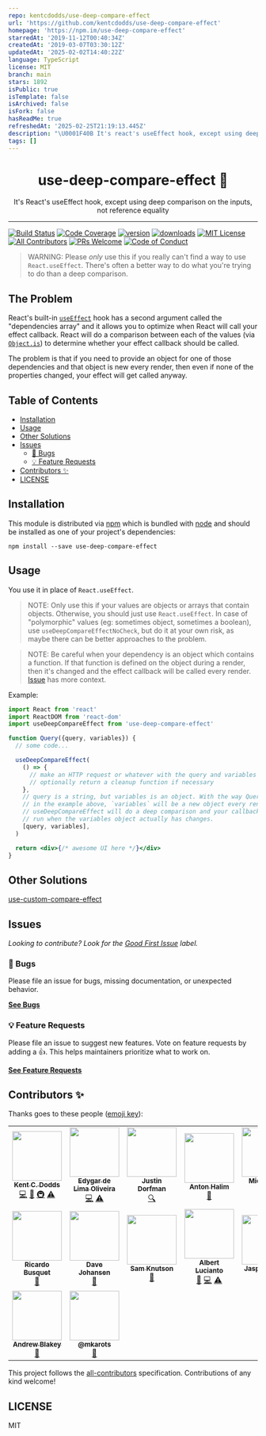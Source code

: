 ```yaml
---
repo: kentcdodds/use-deep-compare-effect
url: 'https://github.com/kentcdodds/use-deep-compare-effect'
homepage: 'https://npm.im/use-deep-compare-effect'
starredAt: '2019-11-12T00:40:34Z'
createdAt: '2019-03-07T03:30:12Z'
updatedAt: '2025-02-02T14:40:22Z'
language: TypeScript
license: MIT
branch: main
stars: 1892
isPublic: true
isTemplate: false
isArchived: false
isFork: false
hasReadMe: true
refreshedAt: '2025-02-25T21:19:13.445Z'
description: "\U0001F40B It's react's useEffect hook, except using deep comparison on the inputs, not reference equality"
tags: []
---
```


<div align="center">
<h1>use-deep-compare-effect 🐋</h1>

<p>It's React's useEffect hook, except using deep comparison on the inputs, not
reference equality</p>
</div>

---

<!-- prettier-ignore-start -->
[![Build Status][build-badge]][build]
[![Code Coverage][coverage-badge]][coverage]
[![version][version-badge]][package]
[![downloads][downloads-badge]][npmtrends]
[![MIT License][license-badge]][license]
[![All Contributors][all-contributors-badge]](#contributors-)
[![PRs Welcome][prs-badge]][prs]
[![Code of Conduct][coc-badge]][coc]
<!-- prettier-ignore-end -->

> WARNING: Please _only_ use this if you really can't find a way to use
> `React.useEffect`. There's often a better way to do what you're trying to do
> than a deep comparison.

## The Problem

React's built-in [`useEffect`][react-hooks] hook has a second argument called
the "dependencies array" and it allows you to optimize when React will call your
effect callback. React will do a comparison between each of the values (via
[`Object.is`][object-is]) to determine whether your effect callback should be
called.

The problem is that if you need to provide an object for one of those
dependencies and that object is new every render, then even if none of the
properties changed, your effect will get called anyway.

## Table of Contents

<!-- START doctoc generated TOC please keep comment here to allow auto update -->
<!-- DON'T EDIT THIS SECTION, INSTEAD RE-RUN doctoc TO UPDATE -->

- [Installation](#installation)
- [Usage](#usage)
- [Other Solutions](#other-solutions)
- [Issues](#issues)
  - [🐛 Bugs](#-bugs)
  - [💡 Feature Requests](#-feature-requests)
- [Contributors ✨](#contributors-)
- [LICENSE](#license)

<!-- END doctoc generated TOC please keep comment here to allow auto update -->

## Installation

This module is distributed via [npm][npm] which is bundled with [node][node] and
should be installed as one of your project's dependencies:

```shell
npm install --save use-deep-compare-effect
```

## Usage

You use it in place of `React.useEffect`.

> NOTE: Only use this if your values are objects or arrays that contain objects.
> Otherwise, you should just use `React.useEffect`. In case of "polymorphic"
> values (eg: sometimes object, sometimes a boolean), use
> `useDeepCompareEffectNoCheck`, but do it at your own risk, as maybe there can
> be better approaches to the problem.

> NOTE: Be careful when your dependency is an object which contains a function.
> If that function is defined on the object during a render, then it's changed
> and the effect callback will be called every render.
> [Issue](https://github.com/kentcdodds/use-deep-compare-effect/issues/47) has more context.

Example:

```jsx
import React from 'react'
import ReactDOM from 'react-dom'
import useDeepCompareEffect from 'use-deep-compare-effect'

function Query({query, variables}) {
  // some code...

  useDeepCompareEffect(
    () => {
      // make an HTTP request or whatever with the query and variables
      // optionally return a cleanup function if necessary
    },
    // query is a string, but variables is an object. With the way Query is used
    // in the example above, `variables` will be a new object every render.
    // useDeepCompareEffect will do a deep comparison and your callback is only
    // run when the variables object actually has changes.
    [query, variables],
  )

  return <div>{/* awesome UI here */}</div>
}
```

## Other Solutions

[use-custom-compare-effect](https://github.com/sanjagh/use-custom-compare-effect)

## Issues

_Looking to contribute? Look for the [Good First Issue][good-first-issue]
label._

### 🐛 Bugs

Please file an issue for bugs, missing documentation, or unexpected behavior.

[**See Bugs**][bugs]

### 💡 Feature Requests

Please file an issue to suggest new features. Vote on feature requests by adding
a 👍. This helps maintainers prioritize what to work on.

[**See Feature Requests**][requests]

## Contributors ✨

Thanks goes to these people ([emoji key][emojis]):

<!-- ALL-CONTRIBUTORS-LIST:START - Do not remove or modify this section -->
<!-- prettier-ignore-start -->
<!-- markdownlint-disable -->
<table>
  <tr>
    <td align="center"><a href="https://kentcdodds.com"><img src="https://avatars.githubusercontent.com/u/1500684?v=3?s=100" width="100px;" alt=""/><br /><sub><b>Kent C. Dodds</b></sub></a><br /><a href="https://github.com/kentcdodds/use-deep-compare-effect/commits?author=kentcdodds" title="Code">💻</a> <a href="https://github.com/kentcdodds/use-deep-compare-effect/commits?author=kentcdodds" title="Documentation">📖</a> <a href="#infra-kentcdodds" title="Infrastructure (Hosting, Build-Tools, etc)">🚇</a> <a href="https://github.com/kentcdodds/use-deep-compare-effect/commits?author=kentcdodds" title="Tests">⚠️</a></td>
    <td align="center"><a href="https://linkedin.com/in/edygar/en"><img src="https://avatars2.githubusercontent.com/u/566280?v=4?s=100" width="100px;" alt=""/><br /><sub><b>Edygar de Lima Oliveira</b></sub></a><br /><a href="https://github.com/kentcdodds/use-deep-compare-effect/commits?author=edygar" title="Code">💻</a> <a href="https://github.com/kentcdodds/use-deep-compare-effect/commits?author=edygar" title="Tests">⚠️</a></td>
    <td align="center"><a href="https://stackshare.io/jdorfman/decisions"><img src="https://avatars1.githubusercontent.com/u/398230?v=4?s=100" width="100px;" alt=""/><br /><sub><b>Justin Dorfman</b></sub></a><br /><a href="#fundingFinding-jdorfman" title="Funding Finding">🔍</a></td>
    <td align="center"><a href="https://antonhalim.com"><img src="https://avatars1.githubusercontent.com/u/10498035?v=4?s=100" width="100px;" alt=""/><br /><sub><b>Anton Halim</b></sub></a><br /><a href="https://github.com/kentcdodds/use-deep-compare-effect/commits?author=antonhalim" title="Documentation">📖</a></td>
    <td align="center"><a href="https://michaeldeboey.be"><img src="https://avatars3.githubusercontent.com/u/6643991?v=4?s=100" width="100px;" alt=""/><br /><sub><b>Michaël De Boey</b></sub></a><br /><a href="https://github.com/kentcdodds/use-deep-compare-effect/commits?author=MichaelDeBoey" title="Code">💻</a></td>
    <td align="center"><a href="http://linkedin.com/in/tbueschel"><img src="https://avatars3.githubusercontent.com/u/13087421?v=4?s=100" width="100px;" alt=""/><br /><sub><b>Tobias Büschel</b></sub></a><br /><a href="https://github.com/kentcdodds/use-deep-compare-effect/commits?author=tobiasbueschel" title="Documentation">📖</a></td>
    <td align="center"><a href="http://peter.hozak.info/"><img src="https://avatars0.githubusercontent.com/u/1087670?v=4?s=100" width="100px;" alt=""/><br /><sub><b>Peter Hozák</b></sub></a><br /><a href="https://github.com/kentcdodds/use-deep-compare-effect/pulls?q=is%3Apr+reviewed-by%3AAprillion" title="Reviewed Pull Requests">👀</a></td>
  </tr>
  <tr>
    <td align="center"><a href="https://ricardobusquet.com"><img src="https://avatars1.githubusercontent.com/u/7198302?v=4?s=100" width="100px;" alt=""/><br /><sub><b>Ricardo Busquet</b></sub></a><br /><a href="https://github.com/kentcdodds/use-deep-compare-effect/pulls?q=is%3Apr+reviewed-by%3Arbusquet" title="Reviewed Pull Requests">👀</a></td>
    <td align="center"><a href="https://github.com/daveisfera"><img src="https://avatars3.githubusercontent.com/u/1686193?v=4?s=100" width="100px;" alt=""/><br /><sub><b>Dave Johansen</b></sub></a><br /><a href="https://github.com/kentcdodds/use-deep-compare-effect/issues?q=author%3Adaveisfera" title="Bug reports">🐛</a></td>
    <td align="center"><a href="https://github.com/samuel-knutson"><img src="https://avatars0.githubusercontent.com/u/2458585?v=4?s=100" width="100px;" alt=""/><br /><sub><b>Sam Knutson</b></sub></a><br /><a href="https://github.com/kentcdodds/use-deep-compare-effect/commits?author=samuel-knutson" title="Documentation">📖</a></td>
    <td align="center"><a href="https://albertlucianto.github.io"><img src="https://avatars0.githubusercontent.com/u/23165866?v=4?s=100" width="100px;" alt=""/><br /><sub><b>Albert Lucianto</b></sub></a><br /><a href="https://github.com/kentcdodds/use-deep-compare-effect/issues?q=author%3AAlbertLucianto" title="Bug reports">🐛</a> <a href="https://github.com/kentcdodds/use-deep-compare-effect/commits?author=AlbertLucianto" title="Code">💻</a> <a href="https://github.com/kentcdodds/use-deep-compare-effect/commits?author=AlbertLucianto" title="Tests">⚠️</a></td>
    <td align="center"><a href="https://github.com/jasperck"><img src="https://avatars.githubusercontent.com/u/5002476?v=4?s=100" width="100px;" alt=""/><br /><sub><b>Jasper Chang</b></sub></a><br /><a href="https://github.com/kentcdodds/use-deep-compare-effect/commits?author=jasperck" title="Documentation">📖</a></td>
    <td align="center"><a href="https://github.com/cvolant"><img src="https://avatars.githubusercontent.com/u/37238472?v=4?s=100" width="100px;" alt=""/><br /><sub><b>cvolant</b></sub></a><br /><a href="https://github.com/kentcdodds/use-deep-compare-effect/commits?author=cvolant" title="Code">💻</a></td>
    <td align="center"><a href="https://github.com/phwebi"><img src="https://avatars.githubusercontent.com/u/2031802?v=4?s=100" width="100px;" alt=""/><br /><sub><b>Phoebe Gao</b></sub></a><br /><a href="https://github.com/kentcdodds/use-deep-compare-effect/commits?author=phwebi" title="Code">💻</a></td>
  </tr>
  <tr>
    <td align="center"><a href="https://github.com/ablakey"><img src="https://avatars.githubusercontent.com/u/9021944?v=4?s=100" width="100px;" alt=""/><br /><sub><b>Andrew Blakey</b></sub></a><br /><a href="https://github.com/kentcdodds/use-deep-compare-effect/commits?author=ablakey" title="Documentation">📖</a></td>
    <td align="center"><a href="https://github.com/mkarots"><img src="https://avatars.githubusercontent.com/u/7574557?v=4?s=100" width="100px;" alt=""/><br /><sub><b>@mkarots</b></sub></a><br /><a href="https://github.com/kentcdodds/use-deep-compare-effect/commits?author=mkarots" title="Documentation">📖</a></td>
  </tr>
</table>

<!-- markdownlint-restore -->
<!-- prettier-ignore-end -->

<!-- ALL-CONTRIBUTORS-LIST:END -->

This project follows the [all-contributors][all-contributors] specification.
Contributions of any kind welcome!

## LICENSE

MIT

<!-- prettier-ignore-start -->
[npm]: https://www.npmjs.com
[node]: https://nodejs.org
[build-badge]: https://img.shields.io/github/workflow/status/kentcdodds/use-deep-compare-effect/validate?logo=github&style=flat-square
[build]: https://github.com/kentcdodds/use-deep-compare-effect/actions?query=workflow%3Avalidate
[coverage-badge]: https://img.shields.io/codecov/c/github/kentcdodds/use-deep-compare-effect.svg?style=flat-square
[coverage]: https://codecov.io/github/kentcdodds/use-deep-compare-effect
[version-badge]: https://img.shields.io/npm/v/use-deep-compare-effect.svg?style=flat-square
[package]: https://www.npmjs.com/package/use-deep-compare-effect
[downloads-badge]: https://img.shields.io/npm/dm/use-deep-compare-effect.svg?style=flat-square
[npmtrends]: http://www.npmtrends.com/use-deep-compare-effect
[license-badge]: https://img.shields.io/npm/l/use-deep-compare-effect.svg?style=flat-square
[license]: https://github.com/kentcdodds/use-deep-compare-effect/blob/master/LICENSE
[prs-badge]: https://img.shields.io/badge/PRs-welcome-brightgreen.svg?style=flat-square
[prs]: http://makeapullrequest.com
[coc-badge]: https://img.shields.io/badge/code%20of-conduct-ff69b4.svg?style=flat-square
[coc]: https://github.com/kentcdodds/use-deep-compare-effect/blob/master/CODE_OF_CONDUCT.md
[emojis]: https://github.com/all-contributors/all-contributors#emoji-key
[all-contributors]: https://github.com/all-contributors/all-contributors
[all-contributors-badge]: https://img.shields.io/github/all-contributors/kentcdodds/use-deep-compare-effect?color=orange&style=flat-square
[bugs]: https://github.com/kentcdodds/use-deep-compare-effect/issues?utf8=%E2%9C%93&q=is%3Aissue+is%3Aopen+sort%3Acreated-desc+label%3Abug
[requests]: https://github.com/kentcdodds/use-deep-compare-effect/issues?utf8=%E2%9C%93&q=is%3Aissue+is%3Aopen+sort%3Areactions-%2B1-desc+label%3Aenhancement
[good-first-issue]: https://github.com/kentcdodds/use-deep-compare-effect/issues?utf8=%E2%9C%93&q=is%3Aissue+is%3Aopen+sort%3Areactions-%2B1-desc+label%3Aenhancement+label%3A%22good+first+issue%22
[react-hooks]: https://reactjs.org/docs/hooks-effect.html
[object-is]: https://developer.mozilla.org/en-US/docs/Web/JavaScript/Reference/Global_Objects/Object/is
<!-- prettier-ignore-end -->
